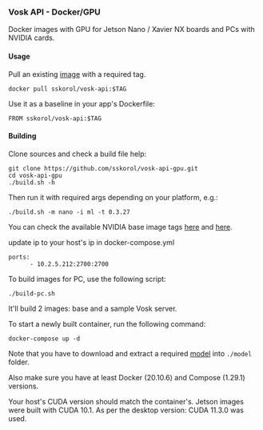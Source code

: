### Vosk API - Docker/GPU

Docker images with GPU for Jetson Nano / Xavier NX boards and PCs with NVIDIA cards.

#### Usage

Pull an existing [image](https://hub.docker.com/r/sskorol/vosk-api) with a required tag.

```shell script
docker pull sskorol/vosk-api:$TAG
```

Use it as a baseline in your app's Dockerfile:

```shell script
FROM sskorol/vosk-api:$TAG
```

#### Building

Clone sources and check a build file help:

```shell script
git clone https://github.com/sskorol/vosk-api-gpu.git
cd vosk-api-gpu
./build.sh -h
```

Then run it with required args depending on your platform, e.g.:

```shell script
./build.sh -m nano -i ml -t 0.3.27
```

You can check the available NVIDIA base image tags [here](https://ngc.nvidia.com/catalog/containers/nvidia:l4t-base) and [here](https://ngc.nvidia.com/catalog/containers/nvidia:l4t-ml). 
   
update ip to your host's ip in docker-compose.yml
```
ports:
      - 10.2.5.212:2700:2700
```

To build images for PC, use the following script:

```shell script
./build-pc.sh
```

It'll build 2 images: base and a sample Vosk server.

To start a newly built container, run the following command:

```shell script
docker-compose up -d
```

Note that you have to download and extract a required [model](https://alphacephei.com/vosk/models) into `./model` folder.

Also make sure you have at least Docker (20.10.6) and Compose (1.29.1) versions.

Your host's CUDA version should match the container's. Jetson images were built with CUDA 10.1. As per the desktop version: CUDA 11.3.0 was used.
